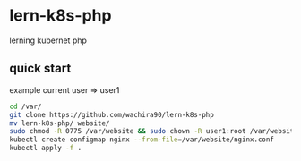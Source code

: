 # lern-k8s-php
lerning kubernet php

## quick start

example current user => user1

```bash
cd /var/
git clone https://github.com/wachira90/lern-k8s-php
mv lern-k8s-php/ website/
sudo chmod -R 0775 /var/website && sudo chown -R user1:root /var/website
kubectl create configmap nginx --from-file=/var/website/nginx.conf
kubectl apply -f .
```

